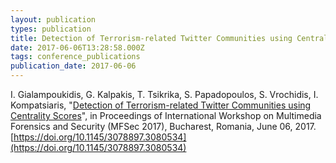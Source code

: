 ```yaml
---
layout: publication
types: publication
title: Detection of Terrorism-related Twitter Communities using Centrality Scores
date: 2017-06-06T13:28:58.000Z
tags: conference_publications
publication_date: 2017-06-06
---
```

I. Gialampoukidis, G. Kalpakis, T. Tsikrika, S. Papadopoulos, S. Vrochidis, I. Kompatsiaris, "[Detection of Terrorism-related Twitter Communities using Centrality Scores](https://www.researchgate.net/publication/317158997_Detection_of_Terrorism-related_Twitter_Communities_using_Centrality_Scores)", in Proceedings of International Workshop on Multimedia Forensics and Security (MFSec 2017), Bucharest, Romania, June 06, 2017. [https://doi.org/10.1145/3078897.3080534](https://doi.org/10.1145/3078897.3080534)